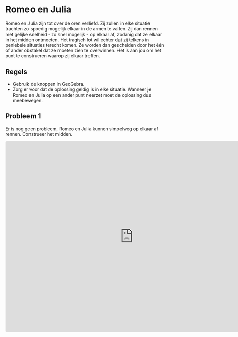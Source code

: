 # Romeo en Julia

Romeo en Julia zijn tot over de oren verliefd. Zij zullen in elke situatie trachten zo spoedig mogelijk elkaar in de armen te vallen. Zij dan rennen met gelijke snelheid - zo snel mogelijk - op elkaar af, zodanig dat ze elkaar in het midden ontmoeten. Het tragisch lot wil echter dat zij telkens in peniebele situaties terecht komen. Ze worden dan gescheiden door het één of ander obstakel dat ze moeten zien te overwinnen. Het is aan jou om het punt te construeren waarop zij elkaar treffen.

## Regels

- Gebruik de knoppen in GeoGebra.
- Zorg er voor dat de oplossing geldig is in elke situatie. Wanneer je Romeo en Julia op een ander punt neerzet moet de oplossing dus meebewegen.

## Probleem 1

Er is nog geen probleem, Romeo en Julia kunnen simpelweg op elkaar af rennen. Construeer het midden.

<iframe src="https://www.geogebra.org/calculator/tdsdxjfx?embed" width="800" height="600" allowfullscreen style="border: 1px solid #e4e4e4;border-radius: 4px;" frameborder="0"></iframe>
